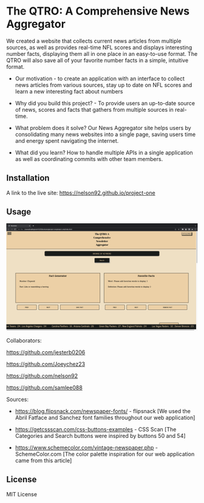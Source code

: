 # The QTRO: A Comprehensive News Aggregator

We created a website that collects current news articles from multiple sources, as well as provides real-time NFL scores and displays interesting number facts, displaying them all in one place in an easy-to-use format. The QTRO will also save all of your favorite number facts in a simple, intuitive format.

- Our motivation - to create an application with an interface to collect news articles from various sources, stay up to date on NFL scores and learn a new interesting fact about numbers

- Why did you build this project? - To provide users an up-to-date source of news, scores and facts that gathers from multiple sources in real-time.

- What problem does it solve?  Our News Aggregator site helps users by consolidating many news websites into a single page, saving users time and energy spent   navigating the internet.

- What did you learn? How to handle multiple APIs in a single application as well as coordinating commits with other team members. 

## Installation

A link to the live site: https://nelson92.github.io/project-one

## Usage

![News Aggregator Screenshot](assets/images/news-aggregator-screenshot.png)

Collaborators:

https://github.com/jesterb0206

https://github.com/Joeychez23

https://github.com/nelson92

https://github.com/samlee088

Sources:

- https://blog.flipsnack.com/newspaper-fonts/ - flipsnack [We used the Abril Fatface and Sanchez font families throughout our web application]

- https://getcssscan.com/css-buttons-examples - CSS Scan [The Categories and Search buttons were inspired by buttons 50 and 54]

- https://www.schemecolor.com/vintage-newspaper.php - SchemeColor.com [The color palette inspiration for our web application came from this article]

## License

MIT License
